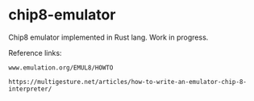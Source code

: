 # chip8-emulator
Chip8 emulator implemented in Rust lang. Work in progress.

Reference links:

`www.emulation.org/EMUL8/HOWTO`

`https://multigesture.net/articles/how-to-write-an-emulator-chip-8-interpreter/`
